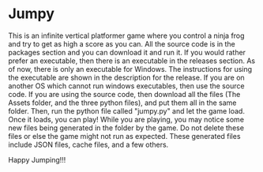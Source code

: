 # Jumpy
This is an infinite vertical platformer game where you control a ninja frog and try to get as high a score as you can.
All the source code is in the packages section and you can download it and run it. If you would rather prefer an executable,
then there is an executable in the releases section. As of now, there is only an executable for Windows.
The instructions for using the executable are shown in the description for the release. If you are on another OS which cannot run windows executables, then use the source code.
If you are using the source code, then download all the files (The Assets folder, and the three python files), and put them all in the same folder.
Then, run the python file called "jumpy.py" and let the game load. Once it loads, you can play! While you are playing, you may notice some new files being generated in the folder by the game.
Do not delete these files or else the game might not run as expected. These generated files include JSON files, cache files, and a few others.


Happy Jumping!!!
